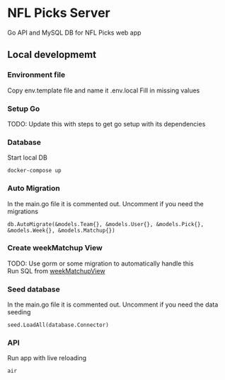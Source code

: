 # NFL Picks Server
Go API and MySQL DB for NFL Picks web app  

## Local developmemt
### Environment file
Copy env.template file and name it .env.local
Fill in missing values  

### Setup Go
TODO: Update this with steps to get go setup with its dependencies

### Database
Start local DB
```
docker-compose up
```

### Auto Migration
In the main.go file it is commented out. Uncomment if you need the migrations
```
db.AutoMigrate(&models.Team{}, &models.User{}, &models.Pick{}, &models.Week{}, &models.Matchup{})
```

### Create weekMatchup View  
TODO: Use gorm or some migration to automatically handle this  
Run SQL from [weekMatchupView](src/database/weekMatchupView.sql)

### Seed database
In the main.go file it is commented out. Uncomment if you need the data seeding
```
seed.LoadAll(database.Connector)
```

### API
Run app with live reloading
```
air
```
